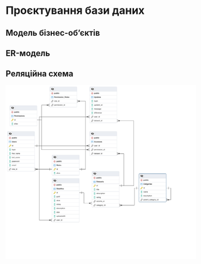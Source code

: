 # Проєктування бази даних


## Модель бізнес-обʼєктів

<!-- @include: ./images/BE_model.puml -->

## ER-модель

<!-- @include: ./images/ER_model.puml -->

## Реляційна схема

![](./images/db_course.pgerd.png)